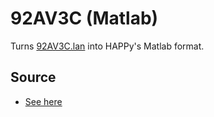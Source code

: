 # 92AV3C (Matlab)

Turns [92AV3C.lan](../92AV3C/92AV3C.lan) into HAPPy's Matlab format.

## Source

* [See here](../92AV3C/README.md)
